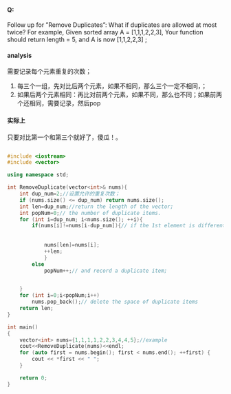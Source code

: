 #### Q:

Follow up for ”Remove Duplicates”: What if duplicates are allowed at most twice?
For example, Given sorted array A = [1,1,1,2,2,3],
Your function should return length = 5, and A is now [1,1,2,2,3] ;

#### analysis

需要记录每个元素重复的次数；
1. 每三个一组，先对比后两个元素，如果不相同，那么三个一定不相同，；
2. 如果后两个元素相同：再比对前两个元素，如果不同，那么也不同；如果前两个还相同，需要记录，然后pop



#### 实际上

只要对比第一个和第三个就好了，傻瓜！。

```C++

#include <iostream>
#include <vector>

using namespace std;

int RemoveDuplicate(vector<int>& nums){
    int dup_num=2;//设置允许的重复次数；
    if (nums.size() <= dup_num) return nums.size();
    int len=dup_num;//return the length of the vector;
    int popNum=0;// the number of duplicate items.
    for (int i=dup_num; i<nums.size(); ++i){
        if(nums[i]!=nums[i-dup_num]){// if the 1st element is different with 3rd one
            
            
            nums[len]=nums[i];
            ++len;
            }
        else
            popNum++;// and record a duplicate item;


    }
    for (int i=0;i<popNum;i++)
        nums.pop_back();// delete the space of duplicate items
    return len;
}

int main()
{
    vector<int> nums={1,1,1,1,2,2,3,4,4,5};//example
    cout<<RemoveDuplicate(nums)<<endl;
    for (auto first = nums.begin(); first < nums.end(); ++first) {
        cout << *first << " ";
    }

    return 0;
}

```


